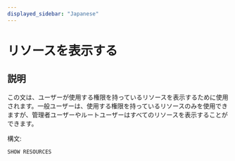 ```yaml
---
displayed_sidebar: "Japanese"
---
```


# リソースを表示する

## 説明

この文は、ユーザーが使用する権限を持っているリソースを表示するために使用されます。一般ユーザーは、使用する権限を持っているリソースのみを使用できますが、管理者ユーザーやルートユーザーはすべてのリソースを表示することができます。

構文:

```sql
SHOW RESOURCES
```